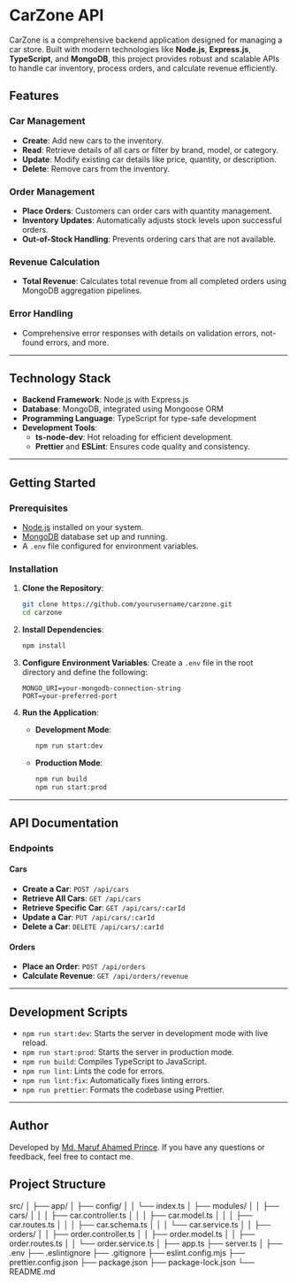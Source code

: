 # CarZone API

CarZone is a comprehensive backend application designed for managing a car store. Built with modern technologies like **Node.js**, **Express.js**, **TypeScript**, and **MongoDB**, this project provides robust and scalable APIs to handle car inventory, process orders, and calculate revenue efficiently.

## Features

### Car Management

- **Create**: Add new cars to the inventory.
- **Read**: Retrieve details of all cars or filter by brand, model, or category.
- **Update**: Modify existing car details like price, quantity, or description.
- **Delete**: Remove cars from the inventory.

### Order Management

- **Place Orders**: Customers can order cars with quantity management.
- **Inventory Updates**: Automatically adjusts stock levels upon successful orders.
- **Out-of-Stock Handling**: Prevents ordering cars that are not available.

### Revenue Calculation

- **Total Revenue**: Calculates total revenue from all completed orders using MongoDB aggregation pipelines.

### Error Handling

- Comprehensive error responses with details on validation errors, not-found errors, and more.

---

## Technology Stack

- **Backend Framework**: Node.js with Express.js
- **Database**: MongoDB, integrated using Mongoose ORM
- **Programming Language**: TypeScript for type-safe development
- **Development Tools**:
  - **ts-node-dev**: Hot reloading for efficient development.
  - **Prettier** and **ESLint**: Ensures code quality and consistency.

---

## Getting Started

### Prerequisites

- [Node.js](https://nodejs.org/) installed on your system.
- [MongoDB](https://www.mongodb.com/) database set up and running.
- A `.env` file configured for environment variables.

### Installation

1. **Clone the Repository**:

   ```bash
   git clone https://github.com/yourusername/carzone.git
   cd carzone
   ```

2. **Install Dependencies**:

   ```bash
   npm install
   ```

3. **Configure Environment Variables**:
   Create a `.env` file in the root directory and define the following:

   ```env
   MONGO_URI=your-mongodb-connection-string
   PORT=your-preferred-port
   ```

4. **Run the Application**:
   - **Development Mode**:
     ```bash
     npm run start:dev
     ```
   - **Production Mode**:
     ```bash
     npm run build
     npm run start:prod
     ```

---

## API Documentation

### Endpoints

#### Cars

- **Create a Car**: `POST /api/cars`
- **Retrieve All Cars**: `GET /api/cars`
- **Retrieve Specific Car**: `GET /api/cars/:carId`
- **Update a Car**: `PUT /api/cars/:carId`
- **Delete a Car**: `DELETE /api/cars/:carId`

#### Orders

- **Place an Order**: `POST /api/orders`
- **Calculate Revenue**: `GET /api/orders/revenue`

---

## Development Scripts

- `npm run start:dev`: Starts the server in development mode with live reload.
- `npm run start:prod`: Starts the server in production mode.
- `npm run build`: Compiles TypeScript to JavaScript.
- `npm run lint`: Lints the code for errors.
- `npm run lint:fix`: Automatically fixes linting errors.
- `npm run prettier`: Formats the codebase using Prettier.

---

## Author

Developed by [Md. Maruf Ahamed Prince](https://github.com/engrmarufw). If you have any questions or feedback, feel free to contact me.

## Project Structure

src/
│
├── app/
│ ├── config/
│ │ └── index.ts
│ ├── modules/
│ │ ├── cars/
│ │ │ ├── car.controller.ts
│ │ │ ├── car.model.ts
│ │ │ ├── car.routes.ts
│ │ │ ├── car.schema.ts
│ │ │ └── car.service.ts
│ │ ├── orders/
│ │ ├── order.controller.ts
│ │ ├── order.model.ts
│ │ ├── order.routes.ts
│ │ └── order.service.ts
│
├── app.ts
├── server.ts
│
├── .env
├── .eslintignore
├── .gitignore
├── eslint.config.mjs
├── prettier.config.json
├── package.json
├── package-lock.json
└── README.md
